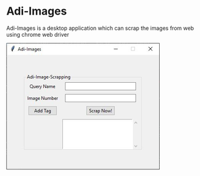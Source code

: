 # Adi-Images
Adi-Images is a desktop application which can scrap the images from web using chrome web driver

![alt text](https://github.com/LALalitViyogi/Adi-Images/blob/main/images/screenshot%201.JPG?raw=true)
